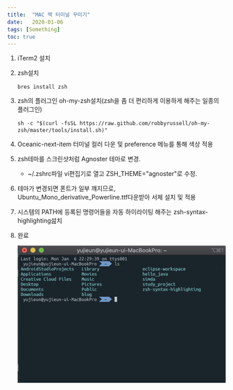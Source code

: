 ```yaml
---
title:  "MAC 맥 터미널 꾸미기"
date:   2020-01-06
tags: [Something]
toc: true
---
```


1. iTerm2 설치

2. zsh설치

   ```
   bres install zsh
   ```

3. zsh의 플러그인 oh-my-zsh설치(zsh을 좀 더 편리하게 이용하게 해주는 일종의 플러그인)

   ```
   sh -c "$(curl -fsSL https://raw.github.com/robbyrussell/oh-my-zsh/master/tools/install.sh)"
   ```

4. Oceanic-next-item 터미널 컬러 다운 및 preference 메뉴를 통해 색상 적용

5. zsh테마를 스크린샷처럼 Agnoster 테마로 변경.

   - ~/.zshrc파일 vi편집기로 열고 ZSH_THEME="agnoster"로 수정.

6. 테마가 변경되면 폰트가 일부 꺠지므로, Ubuntu_Mono_derivative_Powerline.ttf다운받아 서체 설치 및 적용

7. 시스템의 PATH에 등록된 명령어들을 자동 하이라이팅 해주는 zsh-syntax-highlighting섪치

8. 완료

   ![terminal](https://github.com/YuJieun/YuJieun.github.io/blob/master/assets/images/terminal.png)